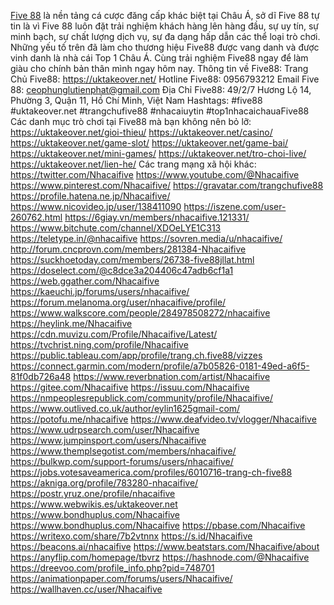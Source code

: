 [Five 88](https://uktakeover.net/) là nền tảng cá cược đăng cấp khác biệt tại Châu Á, sở dĩ Five 88 tự tin là vì Five 88 luôn đặt trải nghiệm khách hàng lên hàng đầu, sự uy tín, sự minh bạch, sự chất lượng dịch vụ, sự đa dạng hấp dẫn các thể loại trò chơi. Những yếu tố trên đã làm cho thương hiệu Five88 được vang danh và được vinh danh là nhà cái Top 1 Châu Á. Cùng trải nghiệm Five88 ngay để làm giàu cho chính bản thân mình ngay hôm nay.
Thông tin về Five88:
Trang Chủ Five88: https://uktakeover.net/
Hotline Five88: 0956793212
Email Five 88: ceophunglutienphat@gmail.com
Địa Chỉ Five88: 49/2/7 Hương Lộ 14, Phường 3, Quận 11, Hồ Chí Minh, Việt Nam
Hashtags: #five88 #uktakeover.net #trangchufive88 #nhacaiuytin #top1nhacaichauaFive88
Các danh mục trò chơi tại Five88 mà bạn không nên bỏ lỡ:
https://uktakeover.net/gioi-thieu/
https://uktakeover.net/casino/
https://uktakeover.net/game-slot/
https://uktakeover.net/game-bai/
https://uktakeover.net/mini-games/
https://uktakeover.net/tro-choi-live/
https://uktakeover.net/lien-he/
Các trang mạng xã hội khác: 
https://twitter.com/Nhacaifive
https://www.youtube.com/@Nhacaifive
https://www.pinterest.com/Nhacaifive/
https://gravatar.com/trangchufive88
https://profile.hatena.ne.jp/Nhacaifive/
https://www.nicovideo.jp/user/138411090
https://iszene.com/user-260762.html
https://6giay.vn/members/nhacaifive.121331/
https://www.bitchute.com/channel/XDOeLYE1C313
https://teletype.in/@nhacaifive
https://sovren.media/u/nhacaifive/
http://forum.cncprovn.com/members/281384-Nhacaifive
https://suckhoetoday.com/members/26738-five88jllat.html
https://doselect.com/@c8dce3a204406c47adb6cf1a1
https://web.ggather.com/Nhacaifive
https://kaeuchi.jp/forums/users/nhacaifive/
https://forum.melanoma.org/user/nhacaifive/profile/
https://www.walkscore.com/people/284978508272/nhacaifive
https://heylink.me/Nhacaifive
https://cdn.muvizu.com/Profile/Nhacaifive/Latest/
https://tvchrist.ning.com/profile/Nhacaifive
https://public.tableau.com/app/profile/trang.ch.five88/vizzes
https://connect.garmin.com/modern/profile/a7b05826-0181-49ed-a6f5-81f0db726a48
https://www.reverbnation.com/artist/Nhacaifive
https://gitee.com/Nhacaifive
https://issuu.com/Nhacaifive
https://nmpeoplesrepublick.com/community/profile/Nhacaifive/
https://www.outlived.co.uk/author/eylin1625gmail-com/
https://potofu.me/nhacaifive
https://www.deafvideo.tv/vlogger/Nhacaifive
https://www.udrpsearch.com/user/Nhacaifive
https://www.jumpinsport.com/users/Nhacaifive
https://www.themplsegotist.com/members/nhacaifive/
https://bulkwp.com/support-forums/users/nhacaifive/
https://jobs.votesaveamerica.com/profiles/6010716-trang-ch-five88
https://akniga.org/profile/783280-nhacaifive/
https://postr.yruz.one/profile/nhacaifive
https://www.webwikis.es/uktakeover.net
https://www.bondhuplus.com/Nhacaifive
https://www.bondhuplus.com/Nhacaifive
https://pbase.com/Nhacaifive
https://writexo.com/share/7b2vtnnx
https://s.id/Nhacaifive
https://beacons.ai/nhacaifive
https://www.beatstars.com/Nhacaifive/about
https://anyflip.com/homepage/tbvrz
https://hashnode.com/@Nhacaifive
https://dreevoo.com/profile_info.php?pid=748701
https://animationpaper.com/forums/users/Nhacaifive/
https://wallhaven.cc/user/Nhacaifive

